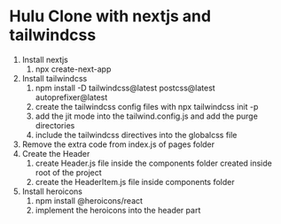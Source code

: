 # Hulu Clone with nextjs and tailwindcss

1. Install nextjs
   1. npx create-next-app
2. Install tailwindcss
   1. npm install -D tailwindcss@latest postcss@latest autoprefixer@latest
   2. create the tailwindcss config files with npx tailwindcss init -p
   3. add the jit mode into the tailwind.config.js and add the purge directories
   4. include the tailwindcss directives into the globalcss file
3. Remove the extra code from index.js of pages folder
4. Create the Header
   1. create Header.js file inside the components folder created inside root of the project
   2. create the HeaderItem.js file inside components folder
5. Install heroicons
   1. npm install @heroicons/react
   2. implement the heroicons into the header part
